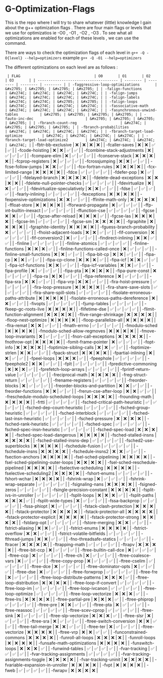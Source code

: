 # G-Optimization-Flags
This is the repo where I will try to share whatever (little) knowledge I gain about the g++ optimization flags . There are four main flags or levels that we use for optimizatios ie -O0 , -O1 , -O2 , -O3 . To see what all optimizations are enabled for each of these levels , we can use the command.

There are ways to check the optimization flags of each level in 
 `g++ -Q -O{level} --help=optimizers`
 example
 `g++ -Q -O1 --help=optimizers` 
 
 
The different optimizations on each level are as follows :

`
| FLAG                                  | O0       | O1       | O2       | O3       |
| ------------------------------------- | -------- | -------- | -------- | -------- |
| -faggressive-loop-optimizations       | &#x2705; | &#x2705; | &#x2705; | &#x2705; |
| -falign-functions                     | &#x274C; | &#x274C; | &#x274C; | &#x274C; |
| -falign-jumps                         | &#x274C; | &#x274C; | &#x274C; | &#x274C; |
| -falign-labels                        | &#x274C; | &#x274C; | &#x2705; | &#x2705; |
| -falign-loops                         | &#x274C; | &#x274C; | &#x274C; | &#x274C; |
| -fassociative-math                    | &#x274C; | &#x274C; | &#x274C; | &#x274C; |
| -fasynchronous-unwind-tables          | &#x2705; | &#x2705; | &#x2705; | &#x2705; |
| -fauto-inc-dec                        | &#x2705; | &#x2705; | &#x2705; | &#x2705; |
| -fbranch-count-reg                    | &#x274C; | &#x2705; | &#x2705; | &#x2705; |
| -fbranch-probabilities                | &#x274C; | &#x274C; | &#x274C; | &#x274C; |
| -fbranch-target-load-optimize         | &#x274C; | &#x274C; | &#x274C; | &#x274C; |
| -fbranch-target-load-optimize2        | &#x274C; | &#x274C; | &#x274C; | &#x274C; |`
| -fbtr-bb-exclusive                    | &#x274C; | &#x274C; | &#x274C; | &#x274C; |
| -fcaller-saves                        | &#x274C; | &#x274C; | &#x2705; | &#x2705; |
| -fcode-hoisting                       | &#x274C; | &#x274C; | &#x2705; | &#x2705; |
| -fcombine-stack-adjustments           | &#x274C; | &#x2705; | &#x2705; | &#x2705; |
| -fcompare-elim                        | &#x274C; | &#x2705; | &#x2705; | &#x2705; |
| -fconserve-stack                      | &#x274C; | &#x274C; | &#x274C; | &#x274C; |
| -fcprop-registers                     | &#x274C; | &#x2705; | &#x2705; | &#x2705; |
| -fcrossjumping                        | &#x274C; | &#x274C; | &#x2705; | &#x2705; |
| -fcse-follow-jumps                    | &#x274C; | &#x274C; | &#x2705; | &#x2705; |
| -fcx-fortran-rules                    | &#x274C; | &#x274C; | &#x274C; | &#x274C; |
| -fcx-limited-range                    | &#x274C; | &#x274C; | &#x274C; | &#x274C; |
| -fdce                                 | &#x2705; | &#x2705; | &#x2705; | &#x2705; |
| -fdefer-pop                           | &#x274C; | &#x2705; | &#x2705; | &#x2705; |
| -fdelayed-branch                      | &#x274C; | &#x274C; | &#x274C; | &#x274C; |
| -fdelete-dead-exceptions              | &#x274C; | &#x274C; | &#x274C; | &#x274C; |
| -fdelete-null-pointer-checks          | &#x2705; | &#x2705; | &#x2705; | &#x2705; |
| -fdevirtualize                        | &#x274C; | &#x274C; | &#x2705; | &#x2705; |
| -fdevirtualize-speculatively          | &#x274C; | &#x274C; | &#x2705; | &#x2705; |
| -fdse                                 | &#x2705; | &#x2705; | &#x2705; | &#x2705; |
| -fearly-inlining                      | &#x2705; | &#x2705; | &#x2705; | &#x2705; |
| -fexceptions                          | &#x274C; | &#x274C; | &#x274C; | &#x274C; |
| -fexpensive-optimizations             | &#x274C; | &#x274C; | &#x2705; | &#x2705; |
| -ffinite-math-only                    | &#x274C; | &#x274C; | &#x274C; | &#x274C; |
| -ffloat-store                         | &#x274C; | &#x274C; | &#x274C; | &#x274C; |
| -fforward-propagate                   | &#x274C; | &#x2705; | &#x2705; | &#x2705; |
| -ffp-int-builtin-inexact              | &#x2705; | &#x2705; | &#x2705; | &#x2705; |
| -ffunction-cse                        | &#x2705; | &#x2705; | &#x2705; | &#x2705; |
| -fgcse                                | &#x274C; | &#x274C; | &#x2705; | &#x2705; |
| -fgcse-after-reload                   | &#x274C; | &#x274C; | &#x274C; | &#x2705; |
| -fgcse-las                            | &#x274C; | &#x274C; | &#x274C; | &#x274C; |
| -fgcse-lm                             | &#x2705; | &#x2705; | &#x2705; | &#x2705; |
| -fgcse-sm                             | &#x274C; | &#x274C; | &#x274C; | &#x274C; |
| -fgraphite                            | &#x274C; | &#x274C; | &#x274C; | &#x274C; |
| -fgraphite-identity                   | &#x274C; | &#x274C; | &#x274C; | &#x274C; |
| -fguess-branch-probability            | &#x274C; | &#x2705; | &#x2705; | &#x2705; |
| -fhoist-adjacent-loads                | &#x274C; | &#x274C; | &#x2705; | &#x2705; |
| -fif-conversion                       | &#x274C; | &#x2705; | &#x2705; | &#x2705; |
| -fif-conversion2                      | &#x274C; | &#x2705; | &#x2705; | &#x2705; |
| -findirect-inlining                   | &#x274C; | &#x274C; | &#x2705; | &#x2705; |
| -finline                              | &#x2705; | &#x2705; | &#x2705; | &#x2705; |
| -finline-atomics                      | &#x2705; | &#x2705; | &#x2705; | &#x2705; |
| -finline-functions                    | &#x274C; | &#x274C; | &#x274C; | &#x2705; |
| -finline-functions-called-once        | &#x274C; | &#x2705; | &#x2705; | &#x2705; |
| -finline-small-functions              | &#x274C; | &#x274C; | &#x2705; | &#x2705; |
| -fipa-bit-cp                          | &#x274C; | &#x274C; | &#x2705; | &#x2705; |
| -fipa-cp                              | &#x274C; | &#x274C; | &#x2705; | &#x2705; |
| -fipa-cp-clone                        | &#x274C; | &#x274C; | &#x274C; | &#x2705; |
| -fipa-icf                             | &#x274C; | &#x274C; | &#x2705; | &#x2705; |
| -fipa-icf-functions                   | &#x274C; | &#x274C; | &#x2705; | &#x2705; |
| -fipa-icf-variables                   | &#x274C; | &#x274C; | &#x2705; | &#x2705; |
| -fipa-profile                         | &#x274C; | &#x2705; | &#x2705; | &#x2705; |
| -fipa-pta                             | &#x274C; | &#x274C; | &#x274C; | &#x274C; |
| -fipa-pure-const                      | &#x274C; | &#x2705; | &#x2705; | &#x2705; |
| -fipa-ra                              | &#x274C; | &#x274C; | &#x2705; | &#x2705; |
| -fipa-reference                       | &#x274C; | &#x2705; | &#x2705; | &#x2705; |
| -fipa-sra                             | &#x274C; | &#x274C; | &#x2705; | &#x2705; |
| -fipa-vrp                             | &#x274C; | &#x274C; | &#x2705; | &#x2705; |
| -fira-hoist-pressure                  | &#x2705; | &#x2705; | &#x2705; | &#x2705; |
| -fira-loop-pressure                   | &#x274C; | &#x274C; | &#x274C; | &#x274C; |
| -fira-share-save-slots                | &#x2705; | &#x2705; | &#x2705; | &#x2705; |
| -fira-share-spill-slots               | &#x2705; | &#x2705; | &#x2705; | &#x2705; |
| -fisolate-erroneous-paths-attribute   | &#x274C; | &#x274C; | &#x274C; | &#x274C; |
| -fisolate-erroneous-paths-dereference | &#x274C; | &#x274C; | &#x2705; | &#x2705; |
| -fivopts                              | &#x2705; | &#x2705; | &#x2705; | &#x2705; |
| -fjump-tables                         | &#x2705; | &#x2705; | &#x2705; | &#x2705; |
| -fkeep-gc-roots-live                  | &#x274C; | &#x274C; | &#x274C; | &#x274C; |
| -flifetime-dse                        | &#x2705; | &#x2705; | &#x2705; | &#x2705; |
| -flimit-function-alignment            | &#x274C; | &#x274C; | &#x274C; | &#x274C; |
| -flive-range-shrinkage                | &#x274C; | &#x274C; | &#x274C; | &#x274C; |
| -floop-nest-optimize                  | &#x274C; | &#x274C; | &#x274C; | &#x274C; |
| -floop-parallelize-all                | &#x274C; | &#x274C; | &#x274C; | &#x274C; |
| -flra-remat                           | &#x274C; | &#x274C; | &#x2705; | &#x2705; |
| -fmath-errno                          | &#x2705; | &#x2705; | &#x2705; | &#x2705; |
| -fmodulo-sched                        | &#x274C; | &#x274C; | &#x274C; | &#x274C; |
| -fmodulo-sched-allow-regmoves         | &#x274C; | &#x274C; | &#x274C; | &#x274C; |
| -fmove-loop-invariants                | &#x274C; | &#x2705; | &#x2705; | &#x2705; |
| -fnon-call-exceptions                 | &#x274C; | &#x274C; | &#x274C; | &#x274C; |
| -fnothrow-opt                         | &#x274C; | &#x274C; | &#x274C; | &#x274C; |
| -fomit-frame-pointer                  | &#x274C; | &#x2705; | &#x2705; | &#x2705; |
| -fopt-info                            | &#x274C; | &#x274C; | &#x274C; | &#x274C; |
| -foptimize-sibling-calls              | &#x274C; | &#x274C; | &#x2705; | &#x2705; |
| -foptimize-strlen                     | &#x274C; | &#x274C; | &#x2705; | &#x2705; |
| -fpack-struct                         | &#x274C; | &#x274C; | &#x274C; | &#x274C; |
| -fpartial-inlining                    | &#x274C; | &#x274C; | &#x2705; | &#x2705; |
| -fpeel-loops                          | &#x274C; | &#x274C; | &#x274C; | &#x2705; |
| -fpeephole                            | &#x2705; | &#x2705; | &#x2705; | &#x2705; |
| -fpeephole2                           | &#x274C; | &#x274C; | &#x2705; | &#x2705; |
| -fplt                                 | &#x2705; | &#x2705; | &#x2705; | &#x2705; |
| -fpredictive-commoning                | &#x274C; | &#x274C; | &#x274C; | &#x2705; |
| -fprefetch-loop-arrays                | &#x2705; | &#x2705; | &#x2705; | &#x2705; |
| -fprintf-return-value                 | &#x2705; | &#x2705; | &#x2705; | &#x2705; |
| -freciprocal-math                     | &#x274C; | &#x274C; | &#x274C; | &#x274C; |
| -freg-struct-return                   | &#x2705; | &#x2705; | &#x2705; | &#x2705; |
| -frename-registers                    | &#x2705; | &#x2705; | &#x2705; | &#x2705; |
| -freorder-blocks                      | &#x274C; | &#x2705; | &#x2705; | &#x2705; |
| -freorder-blocks-and-partition        | &#x274C; | &#x274C; | &#x2705; | &#x2705; |
| -freorder-functions                   | &#x274C; | &#x274C; | &#x2705; | &#x2705; |
| -frerun-cse-after-loop                | &#x274C; | &#x274C; | &#x2705; | &#x2705; |
| -freschedule-modulo-scheduled-loops   | &#x274C; | &#x274C; | &#x274C; | &#x274C; |
| -frounding-math                       | &#x274C; | &#x274C; | &#x274C; | &#x274C; |
| -frtti                                | &#x2705; | &#x2705; | &#x2705; | &#x2705; |
| -fsched-critical-path-heuristic       | &#x2705; | &#x2705; | &#x2705; | &#x2705; |
| -fsched-dep-count-heuristic           | &#x2705; | &#x2705; | &#x2705; | &#x2705; |
| -fsched-group-heuristic               | &#x2705; | &#x2705; | &#x2705; | &#x2705; |
| -fsched-interblock                    | &#x2705; | &#x2705; | &#x2705; | &#x2705; |
| -fsched-last-insn-heuristic           | &#x2705; | &#x2705; | &#x2705; | &#x2705; |
| -fsched-pressure                      | &#x274C; | &#x274C; | &#x274C; | &#x274C; |
| -fsched-rank-heuristic                | &#x2705; | &#x2705; | &#x2705; | &#x2705; |
| -fsched-spec                          | &#x2705; | &#x2705; | &#x2705; | &#x2705; |
| -fsched-spec-insn-heuristic           | &#x2705; | &#x2705; | &#x2705; | &#x2705; |
| -fsched-spec-load                     | &#x274C; | &#x274C; | &#x274C; | &#x274C; |
| -fsched-spec-load-dangerous           | &#x274C; | &#x274C; | &#x274C; | &#x274C; |
| -fsched-stalled-insns                 | &#x274C; | &#x274C; | &#x274C; | &#x274C; |
| -fsched-stalled-insns-dep             | &#x2705; | &#x2705; | &#x2705; | &#x2705; |
| -fsched2-use-superblocks              | &#x274C; | &#x274C; | &#x274C; | &#x274C; |
| -fschedule-fusion                     | &#x2705; | &#x2705; | &#x2705; | &#x2705; |
| -fschedule-insns                      | &#x274C; | &#x274C; | &#x274C; | &#x274C; |
| -fschedule-insns2                     | &#x274C; | &#x274C; | &#x2705; | &#x2705; |
| -fsection-anchors                     | &#x274C; | &#x274C; | &#x274C; | &#x274C; |
| -fsel-sched-pipelining                | &#x274C; | &#x274C; | &#x274C; | &#x274C; |
| -fsel-sched-pipelining-outer-loops    | &#x274C; | &#x274C; | &#x274C; | &#x274C; |
| -fsel-sched-reschedule-pipelined      | &#x274C; | &#x274C; | &#x274C; | &#x274C; |
| -fselective-scheduling                | &#x274C; | &#x274C; | &#x274C; | &#x274C; |
| -fselective-scheduling2               | &#x274C; | &#x274C; | &#x274C; | &#x274C; |
| -fshort-enums                         | &#x2705; | &#x2705; | &#x2705; | &#x2705; |
| -fshort-wchar                         | &#x274C; | &#x274C; | &#x274C; | &#x274C; |
| -fshrink-wrap                         | &#x274C; | &#x2705; | &#x2705; | &#x2705; |
| -fshrink-wrap-separate                | &#x2705; | &#x2705; | &#x2705; | &#x2705; |
| -fsignaling-nans                      | &#x274C; | &#x274C; | &#x274C; | &#x274C; |
| -fsigned-zeros                        | &#x2705; | &#x2705; | &#x2705; | &#x2705; |
| -fsingle-precision-constant           | &#x274C; | &#x274C; | &#x274C; | &#x274C; |
| -fsplit-ivs-in-unroller               | &#x2705; | &#x2705; | &#x2705; | &#x2705; |
| -fsplit-loops                         | &#x274C; | &#x274C; | &#x274C; | &#x2705; |
| -fsplit-paths                         | &#x274C; | &#x274C; | &#x274C; | &#x2705; |
| -fsplit-wide-types                    | &#x274C; | &#x2705; | &#x2705; | &#x2705; |
| -fssa-backprop                        | &#x2705; | &#x2705; | &#x2705; | &#x2705; |
| -fssa-phiopt                          | &#x274C; | &#x2705; | &#x2705; | &#x2705; |
| -fstack-clash-protection              | &#x274C; | &#x274C; | &#x274C; | &#x274C; |
| -fstack-protector                     | &#x274C; | &#x274C; | &#x274C; | &#x274C; |
| -fstack-protector-all                 | &#x274C; | &#x274C; | &#x274C; | &#x274C; |
| -fstack-protector-explicit            | &#x274C; | &#x274C; | &#x274C; | &#x274C; |
| -fstack-protector-strong              | &#x274C; | &#x274C; | &#x274C; | &#x274C; |
| -fstdarg-opt                          | &#x2705; | &#x2705; | &#x2705; | &#x2705; |
| -fstore-merging                       | &#x274C; | &#x274C; | &#x2705; | &#x2705; |
| -fstrict-aliasing                     | &#x274C; | &#x274C; | &#x2705; | &#x2705; |
| -fstrict-enums                        | &#x274C; | &#x274C; | &#x274C; | &#x274C; |
| -fstrict-overflow                     | &#x274C; | &#x274C; | &#x2705; | &#x2705; |
| -fstrict-volatile-bitfields           | &#x2705; | &#x2705; | &#x2705; | &#x2705; |
| -fthread-jumps                        | &#x274C; | &#x274C; | &#x2705; | &#x2705; |
| -fno-threadsafe-statics               | &#x2705; | &#x2705; | &#x2705; | &#x2705; |
| -ftracer                              | &#x274C; | &#x274C; | &#x274C; | &#x274C; |
| -ftrapping-math                       | &#x2705; | &#x2705; | &#x2705; | &#x2705; |
| -ftrapv                               | &#x274C; | &#x274C; | &#x274C; | &#x274C; |
| -ftree-bit-ccp                        | &#x274C; | &#x2705; | &#x2705; | &#x2705; |
| -ftree-builtin-call-dce               | &#x274C; | &#x2705; | &#x2705; | &#x2705; |
| -ftree-ccp                            | &#x274C; | &#x2705; | &#x2705; | &#x2705; |
| -ftree-ch                             | &#x274C; | &#x2705; | &#x2705; | &#x2705; |
| -ftree-coalesce-vars                  | &#x274C; | &#x2705; | &#x2705; | &#x2705; |
| -ftree-copy-prop                      | &#x274C; | &#x2705; | &#x2705; | &#x2705; |
| -ftree-cselim                         | &#x2705; | &#x2705; | &#x2705; | &#x2705; |
| -ftree-dce                            | &#x274C; | &#x2705; | &#x2705; | &#x2705; |
| -ftree-dominator-opts                 | &#x274C; | &#x2705; | &#x2705; | &#x2705; |
| -ftree-dse                            | &#x274C; | &#x2705; | &#x2705; | &#x2705; |
| -ftree-forwprop                       | &#x2705; | &#x2705; | &#x2705; | &#x2705; |
| -ftree-fre                            | &#x274C; | &#x2705; | &#x2705; | &#x2705; |
| -ftree-loop-distribute-patterns       | &#x274C; | &#x274C; | &#x274C; | &#x2705; |
| -ftree-loop-distribution              | &#x274C; | &#x274C; | &#x274C; | &#x274C; |
| -ftree-loop-if-convert                | &#x2705; | &#x2705; | &#x2705; | &#x2705; |
| -ftree-loop-im                        | &#x2705; | &#x2705; | &#x2705; | &#x2705; |
| -ftree-loop-ivcanon                   | &#x2705; | &#x2705; | &#x2705; | &#x2705; |
| -ftree-loop-optimize                  | &#x2705; | &#x2705; | &#x2705; | &#x2705; |
| -ftree-loop-vectorize                 | &#x274C; | &#x274C; | &#x274C; | &#x2705; |
| -ftree-lrs                            | &#x274C; | &#x274C; | &#x274C; | &#x274C; |
| -ftree-partial-pre                    | &#x274C; | &#x274C; | &#x274C; | &#x2705; |
| -ftree-phiprop                        | &#x2705; | &#x2705; | &#x2705; | &#x2705; |
| -ftree-pre                            | &#x274C; | &#x274C; | &#x2705; | &#x2705; |
| -ftree-pta                            | &#x274C; | &#x2705; | &#x2705; | &#x2705; |
| -ftree-reassoc                        | &#x2705; | &#x2705; | &#x2705; | &#x2705; |
| -ftree-scev-cprop                     | &#x2705; | &#x2705; | &#x2705; | &#x2705; |
| -ftree-sink                           | &#x274C; | &#x2705; | &#x2705; | &#x2705; |
| -ftree-slp-vectorize                  | &#x274C; | &#x274C; | &#x274C; | &#x2705; |
| -ftree-slsr                           | &#x274C; | &#x2705; | &#x2705; | &#x2705; |
| -ftree-sra                            | &#x274C; | &#x2705; | &#x2705; | &#x2705; |
| -ftree-switch-conversion              | &#x274C; | &#x274C; | &#x2705; | &#x2705; |
| -ftree-tail-merge                     | &#x274C; | &#x274C; | &#x2705; | &#x2705; |
| -ftree-ter                            | &#x274C; | &#x2705; | &#x2705; | &#x2705; |
| -ftree-vectorize                      | &#x274C; | &#x274C; | &#x274C; | &#x274C; |
| -ftree-vrp                            | &#x274C; | &#x274C; | &#x2705; | &#x2705; |
| -funconstrained-commons               | &#x274C; | &#x274C; | &#x274C; | &#x274C; |
| -funroll-all-loops                    | &#x274C; | &#x274C; | &#x274C; | &#x274C; |
| -funroll-loops                        | &#x274C; | &#x274C; | &#x274C; | &#x274C; |
| -funsafe-math-optimizations           | &#x274C; | &#x274C; | &#x274C; | &#x274C; |
| -funswitch-loops                      | &#x274C; | &#x274C; | &#x274C; | &#x2705; |
| -funwind-tables                       | &#x2705; | &#x2705; | &#x2705; | &#x2705; |
| -fvar-tracking                        | &#x2705; | &#x2705; | &#x2705; | &#x2705; |
| -fvar-tracking-assignments            | &#x2705; | &#x2705; | &#x2705; | &#x2705; |
| -fvar-tracking-assignments-toggle     | &#x274C; | &#x274C; | &#x274C; | &#x274C; |
| -fvar-tracking-uninit                 | &#x274C; | &#x274C; | &#x274C; | &#x274C; |
| -fvariable-expansion-in-unroller      | &#x274C; | &#x274C; | &#x274C; | &#x274C; |
| -fvpt                                 | &#x274C; | &#x274C; | &#x274C; | &#x274C; |
| -fweb                                 | &#x2705; | &#x2705; | &#x2705; | &#x2705; |
| -fwrapv                               | &#x274C; | &#x274C; | &#x274C; | &#x274C; |


